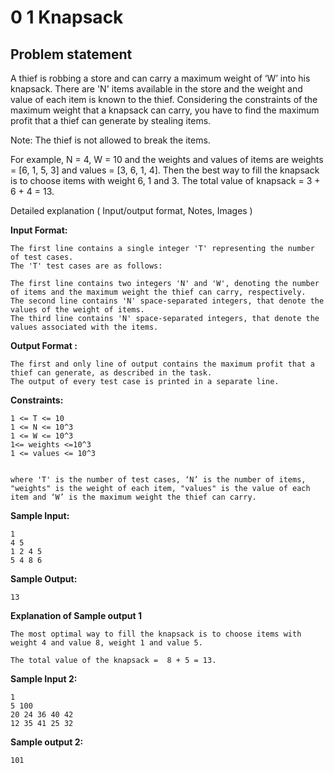 0 1 Knapsack
============

Problem statement
-----------------

A thief is robbing a store and can carry a maximum weight of ‘W’ into his knapsack. There are 'N' items available in the store and the weight and value of each item is known to the thief. Considering the constraints of the maximum weight that a knapsack can carry, you have to find the maximum profit that a thief can generate by stealing items.

Note: The thief is not allowed to break the items.

For example, N = 4, W = 10 and the weights and values of items are weights = \[6, 1, 5, 3\] and values = \[3, 6, 1, 4\]. Then the best way to fill the knapsack is to choose items with weight 6, 1 and 3. The total value of knapsack = 3 + 6 + 4 = 13.

Detailed explanation ( Input/output format, Notes, Images )

**Input Format:**

    The first line contains a single integer 'T' representing the number of test cases.      
    The 'T' test cases are as follows:
    
    The first line contains two integers 'N' and 'W', denoting the number of items and the maximum weight the thief can carry, respectively. 
    The second line contains 'N' space-separated integers, that denote the values of the weight of items. 
    The third line contains 'N' space-separated integers, that denote the values associated with the items. 
    

**Output Format :**

    The first and only line of output contains the maximum profit that a thief can generate, as described in the task. 
    The output of every test case is printed in a separate line.
    

**Constraints:**

    1 <= T <= 10
    1 <= N <= 10^3
    1 <= W <= 10^3
    1<= weights <=10^3
    1 <= values <= 10^3
    
    
    where 'T' is the number of test cases, ‘N’ is the number of items, "weights" is the weight of each item, "values" is the value of each item and ‘W’ is the maximum weight the thief can carry. 
    

**Sample Input:**

    1 
    4 5
    1 2 4 5
    5 4 8 6
    

**Sample Output:**

    13
    

**Explanation of Sample output 1**

    The most optimal way to fill the knapsack is to choose items with weight 4 and value 8, weight 1 and value 5.
    
    The total value of the knapsack =  8 + 5 = 13.
    

**Sample Input 2:**

    1
    5 100
    20 24 36 40 42
    12 35 41 25 32
    

**Sample output 2:**

    101
